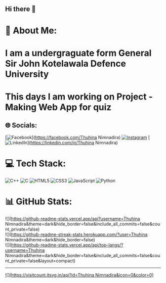 ## Hi there 👋

# 💫 About Me:
# I am a undergraguate form General Sir John Kotelawala Defence University
# This days I am working on Project - Making Web App for quiz 


## 🌐 Socials:
[![Facebook](https://img.shields.io/badge/Facebook-%231877F2.svg?logo=Facebook&logoColor=white)](https://facebook.com/Thuhina Nimnadira) [![Instagram](https://img.shields.io/badge/Instagram-%23E4405F.svg?logo=Instagram&logoColor=white)](https://instagram.com/thuhina.nimnadira) [![LinkedIn](https://img.shields.io/badge/LinkedIn-%230077B5.svg?logo=linkedin&logoColor=white)](https://linkedin.com/in/Thuhina Nimnadira) 

# 💻 Tech Stack:
![C++](https://img.shields.io/badge/c++-%2300599C.svg?style=for-the-badge&logo=c%2B%2B&logoColor=white) ![C](https://img.shields.io/badge/c-%2300599C.svg?style=for-the-badge&logo=c&logoColor=white) ![HTML5](https://img.shields.io/badge/html5-%23E34F26.svg?style=for-the-badge&logo=html5&logoColor=white) ![CSS3](https://img.shields.io/badge/css3-%231572B6.svg?style=for-the-badge&logo=css3&logoColor=white) ![JavaScript](https://img.shields.io/badge/javascript-%23323330.svg?style=for-the-badge&logo=javascript&logoColor=%23F7DF1E) ![Python](https://img.shields.io/badge/python-3670A0?style=for-the-badge&logo=python&logoColor=ffdd54)
# 📊 GitHub Stats:
![](https://github-readme-stats.vercel.app/api?username=Thuhina Nimnadira&theme=dark&hide_border=false&include_all_commits=false&count_private=false)<br/>
![](https://github-readme-streak-stats.herokuapp.com/?user=Thuhina Nimnadira&theme=dark&hide_border=false)<br/>
![](https://github-readme-stats.vercel.app/api/top-langs/?username=Thuhina Nimnadira&theme=dark&hide_border=false&include_all_commits=false&count_private=false&layout=compact)

---
[![](https://visitcount.itsvg.in/api?id=Thuhina Nimnadira&icon=0&color=0)](https://visitcount.itsvg.in)

<!-- Proudly created with GPRM ( https://gprm.itsvg.in ) -->
